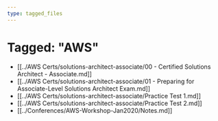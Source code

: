 ```yaml
---
type: tagged_files
---
```

# Tagged: "AWS"

- [[../AWS Certs/solutions-architect-associate/00 - Certified Solutions Architect - Associate.md]]
- [[../AWS Certs/solutions-architect-associate/01 - Preparing for Associate-Level Solutions Architect Exam.md]]
- [[../AWS Certs/solutions-architect-associate/Practice Test 1.md]]
- [[../AWS Certs/solutions-architect-associate/Practice Test 2.md]]
- [[../Conferences/AWS-Workshop-Jan2020/Notes.md]]
